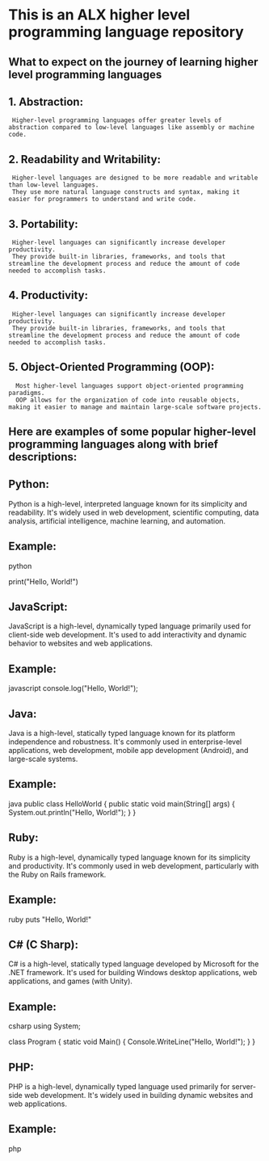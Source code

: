 # This is an ALX higher level programming language repository

## What to expect on the journey of learning higher level programming languages
##   1. Abstraction:
     Higher-level programming languages offer greater levels of abstraction compared to low-level languages like assembly or machine code.
##   2.  Readability and Writability: 
     Higher-level languages are designed to be more readable and writable than low-level languages.
     They use more natural language constructs and syntax, making it easier for programmers to understand and write code.
##   3. Portability:
     Higher-level languages can significantly increase developer productivity.
     They provide built-in libraries, frameworks, and tools that streamline the development process and reduce the amount of code needed to accomplish tasks.
##   4. Productivity:
     Higher-level languages can significantly increase developer productivity.
     They provide built-in libraries, frameworks, and tools that streamline the development process and reduce the amount of code needed to accomplish tasks.
##   5. Object-Oriented Programming (OOP):
      Most higher-level languages support object-oriented programming paradigms.
      OOP allows for the organization of code into reusable objects, making it easier to manage and maintain large-scale software projects.
## Here are examples of some popular higher-level programming languages along with brief descriptions:

## Python:

Python is a high-level, interpreted language known for its simplicity and readability.
It's widely used in web development, scientific computing, data analysis, artificial intelligence, machine learning, and automation.
## Example:
python

print("Hello, World!")
## JavaScript:

JavaScript is a high-level, dynamically typed language primarily used for client-side web development.
It's used to add interactivity and dynamic behavior to websites and web applications.
## Example:
javascript
console.log("Hello, World!");

## Java:

Java is a high-level, statically typed language known for its platform independence and robustness.
It's commonly used in enterprise-level applications, web development, mobile app development (Android), and large-scale systems.
## Example:
java
public class HelloWorld {
    public static void main(String[] args) {
        System.out.println("Hello, World!");
    }
}

## Ruby:

Ruby is a high-level, dynamically typed language known for its simplicity and productivity.
It's commonly used in web development, particularly with the Ruby on Rails framework.
## Example:
ruby
puts "Hello, World!"

## C# (C Sharp):

C# is a high-level, statically typed language developed by Microsoft for the .NET framework.
It's used for building Windows desktop applications, web applications, and games (with Unity).
## Example:
csharp
using System;

class Program {
    static void Main() {
        Console.WriteLine("Hello, World!");
    }
}

## PHP:

PHP is a high-level, dynamically typed language used primarily for server-side web development.
It's widely used in building dynamic websites and web applications.
## Example:
php
<?php
echo "Hello, World!";
?>
